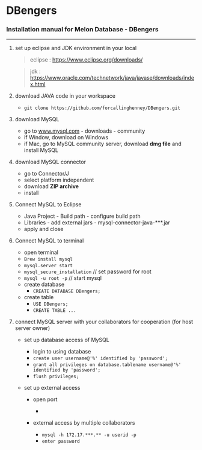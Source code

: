 # DBengers

### Installation manual for Melon Database - DBengers

------

1. set up eclipse and JDK environment in your local

   > eclipse : <https://www.eclipse.org/downloads/>

   > jdk : <https://www.oracle.com/technetwork/java/javase/downloads/index.html>

2. download JAVA code in your workspace

   - ```git clone https://github.com/forcallinghenney/DBengers.git```

3. download MySQL

   - go to www.mysql.com - downloads - community
   - if Window, download on Windows
   - if Mac, go to MySQL community server, download **dmg file** and install MySQL

4. download MySQL connector

   - go to Connector/J
   - select platform independent
   - download **ZIP archive**
   - install

5. Connect MySQL to Eclipse

   - Java Project - Build path - configure build path
   - Libraries - add external jars - mysql-connector-java-***.jar
   - apply and close

6. Connect MySQL to terminal

   - open terminal
   - ```Brew install mysql```
   - ```mysql.server start```
   - ```mysql_secure_installation``` // set password for root
   - ```mysql -u root -p``` // start mysql
   - create database
     - ```CREATE DATABASE DBengers;```
   - create table
     - ```USE DBengers;```
     - ```CREATE TABLE ...```

7. connect MySQL server with your collaborators for cooperation (for host server owner)

   - set up database access of MySQL

     - login to using database
     - ```create user username@'%' identified by 'password';```
     - ```grant all privileges on database.tablename username@'%' identified by 'password';```
     - ```flush privileges;```

   - set up external access

     - open port

       - 

     - external access by multiple collaborators

       - ```mysql -h 172.17.***.** -u userid -p```
       - ```enter password```

       

